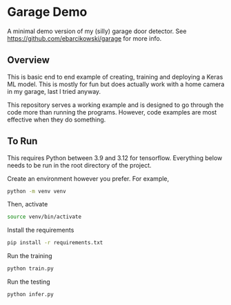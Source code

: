 # Garage Demo

A minimal demo version of my (silly) garage door detector. See 
https://github.com/ebarcikowski/garage for more info.

## Overview

This is basic end to end example of creating, training and deploying a 
Keras ML model. This is mostly for fun but does actually work with 
a home camera in my garage, last I tried anyway.

This repository serves a working example and is designed to go through
the code more than running the programs. However, code examples are most
effective when they do something.

## To Run

This requires Python between 3.9 and 3.12 for tensorflow. Everything below
needs to be run in the root directory of the project.  

Create an environment however you prefer. For example,

```sh
python -m venv venv
```

Then, activate

```sh
source venv/bin/activate
```

Install the requirements

```sh
pip install -r requirements.txt
```

Run the training

```sh
python train.py
```

Run the testing

```sh
python infer.py
```


